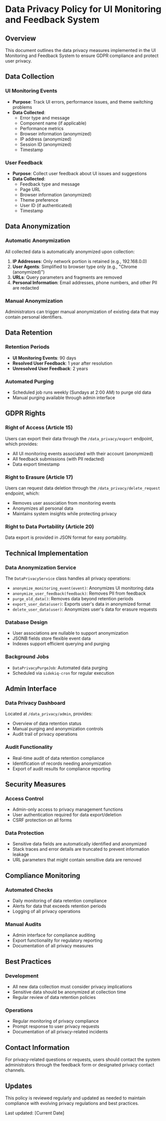 # Data Privacy Policy for UI Monitoring and Feedback System

## Overview

This document outlines the data privacy measures implemented in the UI Monitoring and Feedback System to ensure GDPR compliance and protect user privacy.

## Data Collection

### UI Monitoring Events
- **Purpose**: Track UI errors, performance issues, and theme switching problems
- **Data Collected**:
  - Error type and message
  - Component name (if applicable)
  - Performance metrics
  - Browser information (anonymized)
  - IP address (anonymized)
  - Session ID (anonymized)
  - Timestamp

### User Feedback
- **Purpose**: Collect user feedback about UI issues and suggestions
- **Data Collected**:
  - Feedback type and message
  - Page URL
  - Browser information (anonymized)
  - Theme preference
  - User ID (if authenticated)
  - Timestamp

## Data Anonymization

### Automatic Anonymization
All collected data is automatically anonymized upon collection:

1. **IP Addresses**: Only network portion is retained (e.g., 192.168.0.0)
2. **User Agents**: Simplified to browser type only (e.g., "Chrome (anonymized)")
3. **URLs**: Query parameters and fragments are removed
4. **Personal Information**: Email addresses, phone numbers, and other PII are redacted

### Manual Anonymization
Administrators can trigger manual anonymization of existing data that may contain personal identifiers.

## Data Retention

### Retention Periods
- **UI Monitoring Events**: 90 days
- **Resolved User Feedback**: 1 year after resolution
- **Unresolved User Feedback**: 2 years

### Automated Purging
- Scheduled job runs weekly (Sundays at 2:00 AM) to purge old data
- Manual purging available through admin interface

## GDPR Rights

### Right of Access (Article 15)
Users can export their data through the `/data_privacy/export` endpoint, which provides:
- All UI monitoring events associated with their account (anonymized)
- All feedback submissions (with PII redacted)
- Data export timestamp

### Right to Erasure (Article 17)
Users can request data deletion through the `/data_privacy/delete_request` endpoint, which:
- Removes user association from monitoring events
- Anonymizes all personal data
- Maintains system insights while protecting privacy

### Right to Data Portability (Article 20)
Data export is provided in JSON format for easy portability.

## Technical Implementation

### Data Anonymization Service
The `DataPrivacyService` class handles all privacy operations:
- `anonymize_monitoring_event(event)`: Anonymizes UI monitoring data
- `anonymize_user_feedback(feedback)`: Removes PII from feedback
- `purge_old_data()`: Removes data beyond retention periods
- `export_user_data(user)`: Exports user's data in anonymized format
- `delete_user_data(user)`: Anonymizes user's data for erasure requests

### Database Design
- User associations are nullable to support anonymization
- JSONB fields store flexible event data
- Indexes support efficient querying and purging

### Background Jobs
- `DataPrivacyPurgeJob`: Automated data purging
- Scheduled via `sidekiq-cron` for regular execution

## Admin Interface

### Data Privacy Dashboard
Located at `/data_privacy/admin`, provides:
- Overview of data retention status
- Manual purging and anonymization controls
- Audit trail of privacy operations

### Audit Functionality
- Real-time audit of data retention compliance
- Identification of records needing anonymization
- Export of audit results for compliance reporting

## Security Measures

### Access Control
- Admin-only access to privacy management functions
- User authentication required for data export/deletion
- CSRF protection on all forms

### Data Protection
- Sensitive data fields are automatically identified and anonymized
- Stack traces and error details are truncated to prevent information leakage
- URL parameters that might contain sensitive data are removed

## Compliance Monitoring

### Automated Checks
- Daily monitoring of data retention compliance
- Alerts for data that exceeds retention periods
- Logging of all privacy operations

### Manual Audits
- Admin interface for compliance auditing
- Export functionality for regulatory reporting
- Documentation of all privacy measures

## Best Practices

### Development
- All new data collection must consider privacy implications
- Sensitive data should be anonymized at collection time
- Regular review of data retention policies

### Operations
- Regular monitoring of privacy compliance
- Prompt response to user privacy requests
- Documentation of all privacy-related incidents

## Contact Information

For privacy-related questions or requests, users should contact the system administrators through the feedback form or designated privacy contact channels.

## Updates

This policy is reviewed regularly and updated as needed to maintain compliance with evolving privacy regulations and best practices.

Last updated: [Current Date]
